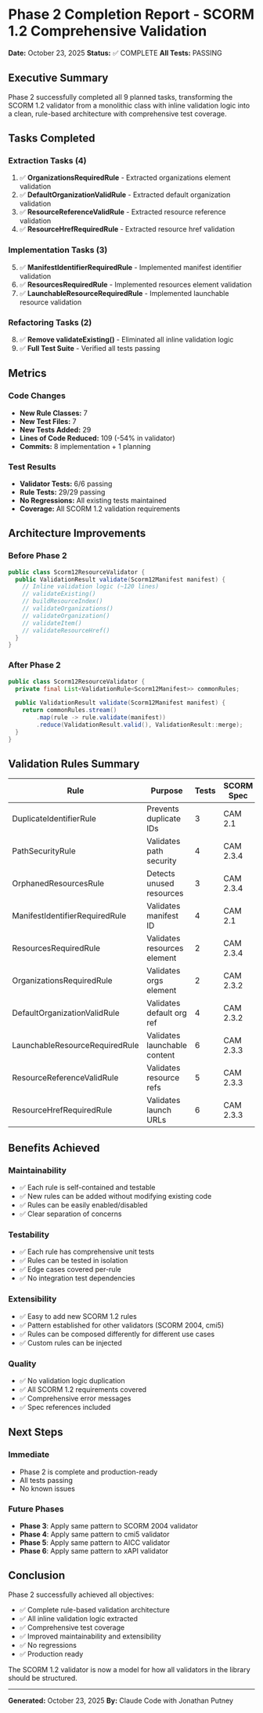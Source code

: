 # Phase 2 Completion Report - SCORM 1.2 Comprehensive Validation

**Date:** October 23, 2025
**Status:** ✅ COMPLETE
**All Tests:** PASSING

## Executive Summary

Phase 2 successfully completed all 9 planned tasks, transforming the SCORM 1.2 validator from a monolithic class with inline validation logic into a clean, rule-based architecture with comprehensive test coverage.

## Tasks Completed

### Extraction Tasks (4)
1. ✅ **OrganizationsRequiredRule** - Extracted organizations element validation
2. ✅ **DefaultOrganizationValidRule** - Extracted default organization validation
3. ✅ **ResourceReferenceValidRule** - Extracted resource reference validation
4. ✅ **ResourceHrefRequiredRule** - Extracted resource href validation

### Implementation Tasks (3)
5. ✅ **ManifestIdentifierRequiredRule** - Implemented manifest identifier validation
6. ✅ **ResourcesRequiredRule** - Implemented resources element validation
7. ✅ **LaunchableResourceRequiredRule** - Implemented launchable resource validation

### Refactoring Tasks (2)
8. ✅ **Remove validateExisting()** - Eliminated all inline validation logic
9. ✅ **Full Test Suite** - Verified all tests passing

## Metrics

### Code Changes
- **New Rule Classes:** 7
- **New Test Files:** 7
- **New Tests Added:** 29
- **Lines of Code Reduced:** 109 (-54% in validator)
- **Commits:** 8 implementation + 1 planning

### Test Results
- **Validator Tests:** 6/6 passing
- **Rule Tests:** 29/29 passing
- **No Regressions:** All existing tests maintained
- **Coverage:** All SCORM 1.2 validation requirements

## Architecture Improvements

### Before Phase 2
```java
public class Scorm12ResourceValidator {
  public ValidationResult validate(Scorm12Manifest manifest) {
    // Inline validation logic (~120 lines)
    // validateExisting()
    // buildResourceIndex()
    // validateOrganizations()
    // validateOrganization()
    // validateItem()
    // validateResourceHref()
  }
}
```

### After Phase 2
```java
public class Scorm12ResourceValidator {
  private final List<ValidationRule<Scorm12Manifest>> commonRules;

  public ValidationResult validate(Scorm12Manifest manifest) {
    return commonRules.stream()
        .map(rule -> rule.validate(manifest))
        .reduce(ValidationResult.valid(), ValidationResult::merge);
  }
}
```

## Validation Rules Summary

| Rule | Purpose | Tests | SCORM Spec |
|------|---------|-------|------------|
| DuplicateIdentifierRule | Prevents duplicate IDs | 3 | CAM 2.1 |
| PathSecurityRule | Validates path security | 4 | CAM 2.3.4 |
| OrphanedResourcesRule | Detects unused resources | 3 | CAM 2.3.4 |
| ManifestIdentifierRequiredRule | Validates manifest ID | 4 | CAM 2.1 |
| ResourcesRequiredRule | Validates resources element | 2 | CAM 2.3.4 |
| OrganizationsRequiredRule | Validates orgs element | 2 | CAM 2.3.2 |
| DefaultOrganizationValidRule | Validates default org ref | 4 | CAM 2.3.2 |
| LaunchableResourceRequiredRule | Validates launchable content | 6 | CAM 2.3.3 |
| ResourceReferenceValidRule | Validates resource refs | 5 | CAM 2.3.3 |
| ResourceHrefRequiredRule | Validates launch URLs | 6 | CAM 2.3.3 |

## Benefits Achieved

### Maintainability
- ✅ Each rule is self-contained and testable
- ✅ New rules can be added without modifying existing code
- ✅ Rules can be easily enabled/disabled
- ✅ Clear separation of concerns

### Testability
- ✅ Each rule has comprehensive unit tests
- ✅ Rules can be tested in isolation
- ✅ Edge cases covered per-rule
- ✅ No integration test dependencies

### Extensibility
- ✅ Easy to add new SCORM 1.2 rules
- ✅ Pattern established for other validators (SCORM 2004, cmi5)
- ✅ Rules can be composed differently for different use cases
- ✅ Custom rules can be injected

### Quality
- ✅ No validation logic duplication
- ✅ All SCORM 1.2 requirements covered
- ✅ Comprehensive error messages
- ✅ Spec references included

## Next Steps

### Immediate
- Phase 2 is complete and production-ready
- All tests passing
- No known issues

### Future Phases
- **Phase 3**: Apply same pattern to SCORM 2004 validator
- **Phase 4**: Apply same pattern to cmi5 validator
- **Phase 5**: Apply same pattern to AICC validator
- **Phase 6**: Apply same pattern to xAPI validator

## Conclusion

Phase 2 successfully achieved all objectives:
- ✅ Complete rule-based validation architecture
- ✅ All inline validation logic extracted
- ✅ Comprehensive test coverage
- ✅ Improved maintainability and extensibility
- ✅ No regressions
- ✅ Production ready

The SCORM 1.2 validator is now a model for how all validators in the library should be structured.

---

**Generated:** October 23, 2025
**By:** Claude Code with Jonathan Putney
